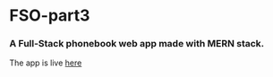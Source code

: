 # FSO-part3
### A Full-Stack phonebook web app made with MERN stack.  
The app is live [here](https://stormy-meadow-04593.herokuapp.com/)
